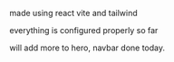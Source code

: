 made using react vite and tailwind

everything is configured properly so far 

will add more to hero, navbar done today.